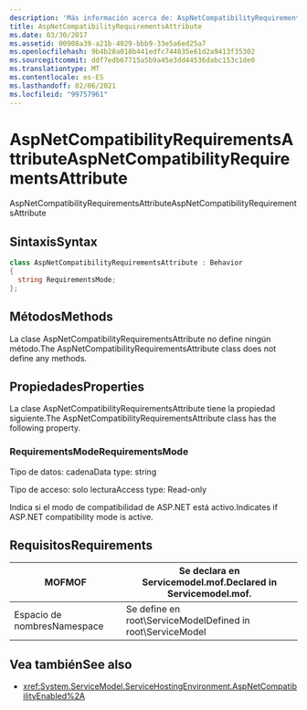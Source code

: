 ```yaml
---
description: 'Más información acerca de: AspNetCompatibilityRequirementsAttribute'
title: AspNetCompatibilityRequirementsAttribute
ms.date: 03/30/2017
ms.assetid: 00908a39-a21b-4029-bbb9-33e5a6ed25a7
ms.openlocfilehash: 9b4b28a018b441edfc744835e61d2a9413f35302
ms.sourcegitcommit: ddf7edb67715a5b9a45e3dd44536dabc153c1de0
ms.translationtype: MT
ms.contentlocale: es-ES
ms.lasthandoff: 02/06/2021
ms.locfileid: "99757961"
---
```

# <a name="aspnetcompatibilityrequirementsattribute"></a><span data-ttu-id="a2c85-103">AspNetCompatibilityRequirementsAttribute</span><span class="sxs-lookup"><span data-stu-id="a2c85-103">AspNetCompatibilityRequirementsAttribute</span></span>

<span data-ttu-id="a2c85-104">AspNetCompatibilityRequirementsAttribute</span><span class="sxs-lookup"><span data-stu-id="a2c85-104">AspNetCompatibilityRequirementsAttribute</span></span>  
  
## <a name="syntax"></a><span data-ttu-id="a2c85-105">Sintaxis</span><span class="sxs-lookup"><span data-stu-id="a2c85-105">Syntax</span></span>  
  
```csharp
class AspNetCompatibilityRequirementsAttribute : Behavior  
{  
  string RequirementsMode;  
};  
```  
  
## <a name="methods"></a><span data-ttu-id="a2c85-106">Métodos</span><span class="sxs-lookup"><span data-stu-id="a2c85-106">Methods</span></span>  

 <span data-ttu-id="a2c85-107">La clase AspNetCompatibilityRequirementsAttribute no define ningún método.</span><span class="sxs-lookup"><span data-stu-id="a2c85-107">The AspNetCompatibilityRequirementsAttribute class does not define any methods.</span></span>  
  
## <a name="properties"></a><span data-ttu-id="a2c85-108">Propiedades</span><span class="sxs-lookup"><span data-stu-id="a2c85-108">Properties</span></span>  

 <span data-ttu-id="a2c85-109">La clase AspNetCompatibilityRequirementsAttribute tiene la propiedad siguiente.</span><span class="sxs-lookup"><span data-stu-id="a2c85-109">The AspNetCompatibilityRequirementsAttribute class has the following property.</span></span>  
  
### <a name="requirementsmode"></a><span data-ttu-id="a2c85-110">RequirementsMode</span><span class="sxs-lookup"><span data-stu-id="a2c85-110">RequirementsMode</span></span>  

 <span data-ttu-id="a2c85-111">Tipo de datos: cadena</span><span class="sxs-lookup"><span data-stu-id="a2c85-111">Data type: string</span></span>  
  
 <span data-ttu-id="a2c85-112">Tipo de acceso: solo lectura</span><span class="sxs-lookup"><span data-stu-id="a2c85-112">Access type: Read-only</span></span>  
  
 <span data-ttu-id="a2c85-113">Indica si el modo de compatibilidad de ASP.NET está activo.</span><span class="sxs-lookup"><span data-stu-id="a2c85-113">Indicates if ASP.NET compatibility mode is active.</span></span>  
  
## <a name="requirements"></a><span data-ttu-id="a2c85-114">Requisitos</span><span class="sxs-lookup"><span data-stu-id="a2c85-114">Requirements</span></span>  
  
|<span data-ttu-id="a2c85-115">MOF</span><span class="sxs-lookup"><span data-stu-id="a2c85-115">MOF</span></span>|<span data-ttu-id="a2c85-116">Se declara en Servicemodel.mof.</span><span class="sxs-lookup"><span data-stu-id="a2c85-116">Declared in Servicemodel.mof.</span></span>|  
|---------|-----------------------------------|  
|<span data-ttu-id="a2c85-117">Espacio de nombres</span><span class="sxs-lookup"><span data-stu-id="a2c85-117">Namespace</span></span>|<span data-ttu-id="a2c85-118">Se define en root\ServiceModel</span><span class="sxs-lookup"><span data-stu-id="a2c85-118">Defined in root\ServiceModel</span></span>|  
  
## <a name="see-also"></a><span data-ttu-id="a2c85-119">Vea también</span><span class="sxs-lookup"><span data-stu-id="a2c85-119">See also</span></span>

- <xref:System.ServiceModel.ServiceHostingEnvironment.AspNetCompatibilityEnabled%2A>
